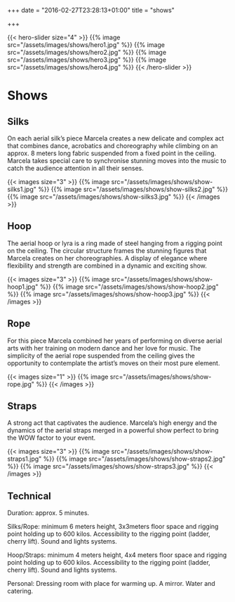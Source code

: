 +++
date = "2016-02-27T23:28:13+01:00"
title = "shows"

+++

{{< hero-slider size="4" >}}
{{% image src="/assets/images/shows/hero1.jpg" %}}
{{% image src="/assets/images/shows/hero2.jpg" %}}
{{% image src="/assets/images/shows/hero3.jpg" %}}
{{% image src="/assets/images/shows/hero4.jpg" %}}
{{< /hero-slider >}}

# Shows

## Silks

On each aerial silk’s piece Marcela creates a new delicate and complex act that combines dance, acrobatics and choreography while climbing on an approx. 8 meters long  fabric suspended from a fixed point in the ceiling. Marcela takes special care to synchronise stunning moves into the music to catch the audience attention in all their senses. 

{{< images size="3" >}}
{{% image src="/assets/images/shows/show-silks1.jpg" %}}
{{% image src="/assets/images/shows/show-silks2.jpg" %}}
{{% image src="/assets/images/shows/show-silks3.jpg" %}}
{{< /images >}}

## Hoop

The aerial hoop or lyra is a ring made of steel hanging from a rigging point on the ceiling. The  circular structure frames the stunning figures that Marcela creates on her choreographies. A display of elegance where flexibility and strength are combined in a dynamic and exciting show.

{{< images size="3" >}}
{{% image src="/assets/images/shows/show-hoop1.jpg" %}}
{{% image src="/assets/images/shows/show-hoop2.jpg" %}}
{{% image src="/assets/images/shows/show-hoop3.jpg" %}}
{{< /images >}}

## Rope

For this piece Marcela combined her years of performing on diverse aerial arts with her training on modern dance and her love for music. 
The simplicity of the aerial rope suspended from the ceiling gives the opportunity to contemplate the artist’s moves on their most pure element.

{{< images size="1" >}}
{{% image src="/assets/images/shows/show-rope.jpg" %}}
{{< /images >}}

## Straps

A strong  act that captivates the audience. Marcela’s high energy and the dynamics of the aerial straps merged in a powerful show perfect to bring the WOW factor to your event.

{{< images size="3" >}}
{{% image src="/assets/images/shows/show-straps1.jpg" %}}
{{% image src="/assets/images/shows/show-straps2.jpg" %}}
{{% image src="/assets/images/shows/show-straps3.jpg" %}}
{{< /images >}}

## Technical

Duration: approx. 5 minutes.

Silks/Rope: minimum 6 meters height, 3x3meters floor space and rigging point holding up to 600 kilos. Accessibility to the rigging point (ladder, cherry lift). Sound and lights systems.

Hoop/Straps: minimum 4 meters height, 4x4 meters floor space and rigging point holding up to 600 kilos. Accessibility to the rigging point (ladder, cherry lift). Sound and lights systems.

Personal: Dressing room with place for warming up. A mirror. Water and catering.